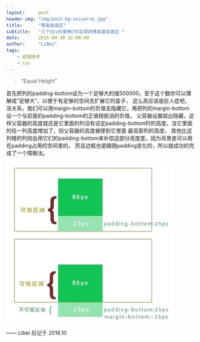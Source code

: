 ```yaml
---
layout:     post
header-img: "img/post-bg-universe.jpg"
title:      "等高自适应"
subtitle:   "三个div仅使用CSS实现同等高度自适应 "
date:       2015-04-30 12:00:00
author:     "LiBei"
tags:
    - 前端技术
    - css
---
```


> “Equal Height”



首先把列的padding-bottom设为一个足够大的值500000，至于这个数你可以理解成“足够大”，以便于有足够的空间去扩展它的盒子， 这么高应该是巨人症吧，没关系，我们可以用margin-bottom的负值去隐藏它，再把列的margin-bottom设一个与前面的padding-bottom的正值相抵消的负值， 父容器设置超出隐藏，这样父容器的高度就还是它里面的列没有设定padding-bottom时的高度，当它里面的任一列高度增加了，则父容器的高度被撑到它里面 最高那列的高度，
其他比这列矮的列则会用它们的padding-bottom来补偿这部分高度差。因为背景是可以用在padding占用的空间里的， 而且边框也是跟随padding变化的，所以就成功的完成了一个障眼法。

<img src =" /img/in-post/equalHeight.jpg">



—— Libei 后记于 2016.10
